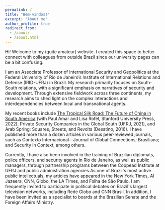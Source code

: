 ```yaml
---
permalink: /
title: "Bem-vindos!"
excerpt: "About me"
author_profile: true
redirect_from: 
  - /about/
  - /about.html
---
```




Hi! Welcome to my (quite amateur) website. I created this space to better connect with colleagues from outside Brazil since our university pages can be a bit confusing.

I am an Associate Professor of International Security and Geopolitics at the Federal University of Rio de Janeiro’s Institute of International Relations and Defense (IRID-UFRJ) in Brazil. My research primarily focuses on South-South relations, with a significant emphasis on narratives of security and development. Through extensive fieldwork across three continents, my research aims to shed light on the complex interactions and interdependencies between local and transnational agents.

My recent books include [The Tropical Silk Road: The Future of China in South America](https://www.sup.org/books/title/?id=34134) (with Paul Amar and Lisa Rofel, Stanford University Press, 2022), Private Security Companies in the Global South (UFRJ, 2021), and Arab Spring: Squares, Streets, and Revolts (Desatino, 2016). I have published more than a dozen articles in various peer-reviewed journals, such as Contexto Internacional—Journal of Global Connections; Brasiliana; and Security in Context, among others.

Currently, I have also been involved in the training of Brazilian diplomats, police officers, and security agents in Rio de Janeiro, as well as public managers, through partnership programs between the Coppead Institute at UFRJ and public administration agencies.As one of Brazil's most active public intellectuals, my articles have appeared in the New York Times, Al Jazeera, CNN, Globo, the LA Times, and Folha de São Paulo. I am frequently invited to participate in political debates on Brazil's largest television networks, including Rede Globo and CNN Brasil. In addition, I have been invited as a specialist to boards at the Brazilian Senate and the Foreign Affairs Ministry.

